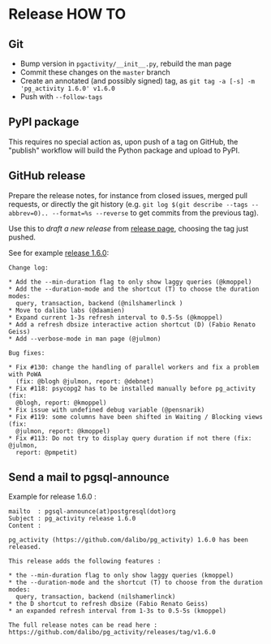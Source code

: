 # Release HOW TO

## Git

* Bump version in `pgactivity/__init__.py`, rebuild the man page
* Commit these changes on the `master` branch
* Create an annotated (and possibly signed) tag, as
  `git tag -a [-s] -m 'pg_activity 1.6.0' v1.6.0`
* Push with `--follow-tags`

## PyPI package

This requires no special action as, upon push of a tag on GitHub, the "publish"
workflow will build the Python package and upload to PyPI.

## GitHub release

Prepare the release notes, for instance from closed issues, merged pull
requests, or directly the git history (e.g. `git log $(git describe --tags
--abbrev=0).. --format=%s --reverse` to get commits from the previous tag).

Use this to *draft a new release* from [release page][], choosing the tag just
pushed.

[release page]: https://github.com/dalibo/pg_activity/releases

See for example [release 1.6.0](v1.6.0):
```
Change log:

* Add the --min-duration flag to only show laggy queries (@kmoppel)
* Add the --duration-mode and the shortcut (T) to choose the duration modes:
  query, transaction, backend (@nilshamerlinck )
* Move to dalibo labs (@daamien)
* Expand current 1-3s refresh interval to 0.5-5s (@kmoppel)
* Add a refresh dbsize interactive action shortcut (D) (Fabio Renato Geiss)
* Add --verbose-mode in man page (@julmon)

Bug fixes:

* Fix #130: change the handling of parallel workers and fix a problem with PoWA
  (fix: @blogh @julmon, report: @debnet)
* Fix #118: psycopg2 has to be installed manually before pg_activity (fix:
  @blogh, report: @kmoppel)
* Fix issue with undefined debug variable (@pensnarik)
* Fix #119: some columns have been shifted in Waiting / Blocking views (fix:
  @julmon, report: @kmoppel)
* Fix #113: Do not try to display query duration if not there (fix: @julmon,
  report: @pmpetit) 
```

[v1.6.0]: https://github.com/dalibo/pg_activity/releases/tag/v1.6.0


## Send a mail to pgsql-announce

Example for release 1.6.0 : 
```
mailto  : pgsql-announce(at)postgresql(dot)org
Subject : pg_activity release 1.6.0
Content :

pg_activity (https://github.com/dalibo/pg_activity) 1.6.0 has been released.

This release adds the following features :

* the --min-duration flag to only show laggy queries (kmoppel)
* the --duration-mode and the shortcut (T) to choose from the duration modes:
  query, transaction, backend (nilshamerlinck)
* the D shortcut to refresh dbsize (Fabio Renato Geiss)
* an expanded refresh interval from 1-3s to 0.5-5s (kmoppel)

The full release notes can be read here :
https://github.com/dalibo/pg_activity/releases/tag/v1.6.0
